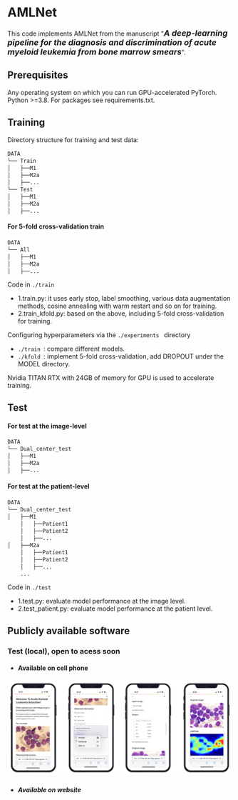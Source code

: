 # AMLNet
This code implements AMLNet from the manuscript "<font size="4">***A deep-learning pipeline for the diagnosis and discrimination of acute myeloid leukemia from bone marrow smears***</font>".

## Prerequisites
Any operating system on which you can run GPU-accelerated PyTorch. Python >=3.8. For packages see requirements.txt.
## Training
Directory structure for training and test data:

	DATA
	└── Train
	│   ├──M1
	│   ├──M2a
	│   ├──...
	└── Test
	│   ├──M1
	│   ├──M2a
	│   ├──...

#### For 5-fold cross-validation train


	DATA
	└── All
	│   ├──M1
	│   ├──M2a
	│   ├──...
Code in `./train `
- 1.train.py: it uses early stop, label smoothing, various data augmentation methods, cosine annealing with warm restart and so on for training.
- 2.train_kfold.py: based on the above, including 5-fold cross-validation for training.


Configuring hyperparameters via the `./experiments ` directory
-  `./train `: compare different models.
-  `./kfold `: implement 5-fold cross-validation, add DROPOUT under the MODEL directory.

Nvidia TITAN RTX with 24GB of memory for GPU is used to accelerate training.
## Test
#### For test at the image-level
	DATA
	└── Dual_center_test
	│   ├──M1
	│   ├──M2a
	│   ├──...


#### For test at the patient-level
	DATA
	└── Dual_center_test
	│   ├──M1
		│   ├──Patient1
		│   ├──Patient2
		│   ├──...
	│   ├──M2a
		│   ├──Patient1
		│   ├──Patient2
		│   ├──...
		...
Code in `./test `
- 1.test.py: evaluate model performance at the image level.
- 2.test_patient.py: evaluate model performance at the patient level.

## Publicly available software
### Test (local), open to acess soon
- #### Available on cell phone

![image](https://github.com/bigbins/AMLNet-model/blob/main/img/img1.png)

- ##### Available on website


